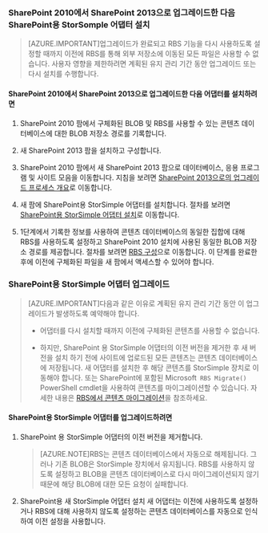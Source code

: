 <!--author=SharS last changed: 9/17/15-->

### SharePoint 2010에서 SharePoint 2013으로 업그레이드한 다음 SharePoint용 StorSomple 어댑터 설치

>[AZURE.IMPORTANT]업그레이드가 완료되고 RBS 기능을 다시 사용하도록 설정할 때까지 이전에 RBS를 통해 외부 저장소에 이동된 모든 파일은 사용할 수 없습니다. 사용자 영향을 제한하려면 계획된 유지 관리 기간 동안 업그레이드 또는 다시 설치를 수행합니다.

#### SharePoint 2010에서 SharePoint 2013으로 업그레이드한 다음 어댑터를 설치하려면

1. SharePoint 2010 팜에서 구체화된 BLOB 및 RBS를 사용할 수 있는 콘텐츠 데이터베이스에 대한 BLOB 저장소 경로를 기록합니다. 

2. 새 SharePoint 2013 팜을 설치하고 구성합니다.

3. SharePoint 2010 팜에서 새 SharePoint 2013 팜으로 데이터베이스, 응용 프로그램 및 사이트 모음을 이동합니다. 지침을 보려면 [SharePoint 2013으로의 업그레이드 프로세스 개요](https://technet.microsoft.com/library/cc262483.aspx)로 이동합니다.

4. 새 팜에 SharePoint용 StorSimple 어댑터를 설치합니다. 절차를 보려면 [SharePoint용 StorSimple 어댑터 설치](#install-the-storsimple-adapter-for-sharepoint)로 이동합니다.

5. 1단계에서 기록한 정보를 사용하여 콘텐츠 데이터베이스의 동일한 집합에 대해 RBS를 사용하도록 설정하고 SharePoint 2010 설치에 사용된 동일한 BLOB 저장소 경로를 제공합니다. 절차를 보려면 [RBS 구성](#configure-rbs)으로 이동합니다. 이 단계를 완료한 후에 이전에 구체화된 파일을 새 팜에서 액세스할 수 있어야 합니다.

### SharePoint용 StorSimple 어댑터 업그레이드

>[AZURE.IMPORTANT]다음과 같은 이유로 계획된 유지 관리 기간 동안 이 업그레이드가 발생하도록 예약해야 합니다.
>
>- 어댑터를 다시 설치할 때까지 이전에 구체화된 콘텐츠를 사용할 수 없습니다.
>
>- 하지만, SharePoint 용 StorSimple 어댑터의 이전 버전을 제거한 후 새 버전을 설치 하기 전에 사이트에 업로드된 모든 콘텐츠는 콘텐츠 데이터베이스에 저장됩니다. 새 어댑터를 설치한 후 해당 콘텐츠를 StorSimple 장치로 이동해야 합니다. 또는 SharePoint에 포함된 Microsoft` RBS Migrate()` PowerShell cmdlet을 사용하여 콘텐츠를 마이그레이션할 수 있습니다. 자세한 내용은 [RBS에서 콘텐츠 마이그레이션](https://technet.microsoft.com/library/ff628255.aspx)을 참조하세요.


#### SharePoint용 StorSimple 어댑터를 업그레이드하려면 

1. SharePoint 용 StorSimple 어댑터의 이전 버전을 제거합니다.

    >[AZURE.NOTE]RBS는 콘텐츠 데이터베이스에서 자동으로 해제됩니다. 그러나 기존 BLOB은 StorSimple 장치에서 유지됩니다. RBS를 사용하지 않도록 설정하고 BLOB을 콘텐츠 데이터베이스로 다시 마이그레이션되지 않기 때문에 해당 BLOB에 대한 모든 요청이 실패합니다.
 
2. SharePoint용 새 StorSimple 어댑터 설치 새 어댑터는 이전에 사용하도록 설정하거나 RBS에 대해 사용하지 않도록 설정하는 콘텐츠 데이터베이스를 자동으로 인식하여 이전 설정을 사용합니다.

<!---HONumber=Oct15_HO3-->